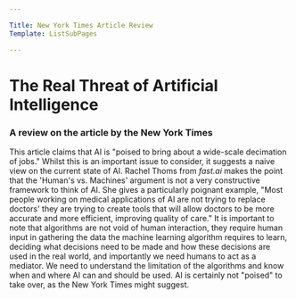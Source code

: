 ```yaml
---

Title: New York Times Article Review
Template: ListSubPages

---
```




# The Real Threat of Artificial Intelligence

### A review on the article by the New York Times

This article claims that AI is "poised to bring about a wide-scale decimation of jobs." Whilst this is an important issue to consider, it suggests a naive view on the current state of AI. Rachel Thoms from *fast.ai* makes the point that the 'Human's vs. Machines' argument is not a very constructive framework to think of AI. She gives a particularly poignant example, "Most people working on medical applications of AI are not trying to replace doctors' they are trying to create tools that will allow doctors to be more accurate and more efficient, improving quality of care." It is important to note that algorithms are not void of human interaction, they require human input in gathering the data the machine learning algorithm requires to learn, deciding what decisions need to be made and how these decisions are used in the real world, and importantly we need humans to act as a mediator. We need to understand the limitation of the algorithms and know when and where AI can and should be used. AI is certainly not "poised" to take over, as the New York Times might suggest. 
